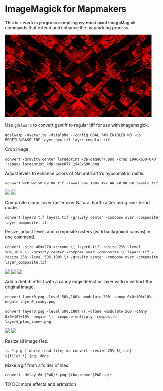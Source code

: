 # ImageMagick for Mapmakers

This is a work in progress compiling my most used ImageMagick commands that extend and enhance the mapmaking process.

<img src="images/newyork.jpg"/>

Use `gdalwarp` to convert geotiff to regular tiff for use with imagemagick.
 
```gdalwarp -overwrite -dstalpha --config GDAL_PAM_ENABLED NO -co PROFILE=BASELINE layer_geo.tif layer_regular.tif```

Crop image.

```convert -gravity center largeprint_kdp-page077.png -crop 1940x600+0+0 +repage largeprint_kdp-page077_1940x600.png```

Adjust levels to enhance colors of Natural Earth's hypsometric raster.

```convert HYP_HR_SR_OB_DR.tif -level 50%,100% HYP_HR_SR_OB_DR_levels.tif```

<img src="images/layer0.jpg"/>
<img src="images/layer0_levels.jpg"/>

Composite cloud cover raster over Natural Earth raster using `over` blend mode.

```convert layer0.tif layer1.tif -gravity center -compose over -composite layer_composite.tif```

Resize, adjust levels and composite rasters (with background canvas) in one command.

```convert -size 480x270 xc:none \( layer0.tif -resize 25% -level 50%,100% \) -gravity center -compose over -composite \( layer1.tif -resize 25% -level 50%,100% \) -gravity center -compose over -composite layer_composite.tif```

<img src="images/layer0_levels.jpg"/>
<img src="images/layer1_levels.jpg"/>
<img src="images/frame.jpg"/>

Add a sketch effect with a canny edge detection layer with or without the original image.

```convert layer0.png -level 50%,100% -modulate 200 -canny 0x0+10%+10% -negate layer0_canny.png```

```convert layer0.png -level 50%,100% \( +clone -modulate 200 -canny 0x0+10%+10% -negate \) -compose multiply -composite layer0_plus_canny.png```

<img src="images/layer0_canny.jpg"/>
<img src="images/layer0_plus_canny.jpg"/>

Resize all image files.

```ls *.png | while read file; do convert -resize 25% ${file} ${file%.*}.jpg; done```

Make a gif from a folder of files.

```convert -delay 60 $PWD/*.png $(basename $PWD).gif```

TO DO: more effects and animation
